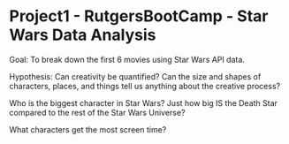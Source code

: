 # Project1 - RutgersBootCamp - Star Wars Data Analysis

Goal: To break down the first 6 movies using Star Wars API data. 

Hypothesis: Can creativity be quantified? Can the size and shapes of characters, places, and things tell us anything about the creative process? 

Who is the biggest character in Star Wars? Just how big IS the Death Star compared to the rest of the Star Wars Universe? 

What characters get the most screen time? 
